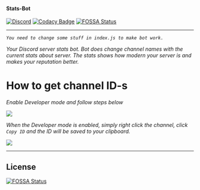 #### Stats-Bot
[![Discord](https://discordapp.com/api/guilds/462966890801790998/widget.png)](https://discord.gg/g4XxyP7)
[![Codacy Badge](https://api.codacy.com/project/badge/Grade/2fb1a80eede84d149412d61d4d7052ae)](https://github.com/dpprdev/statsbot)
[![FOSSA Status](https://app.fossa.io/api/projects/git%2Bgithub.com%2Fdpprdev%2Fstatsbot.svg?type=shield)](https://github.com/dpprdev/statsbot)

<hr>

*`You need to change some stuff in index.js to make bot work.`*

*Your Discord server stats bot. Bot does change channel names with the current stats about server. The stats shows how modern your server is and makes your reputation better.*

# How to get channel ID-s

*Enable Developer mode and follow steps below*

<img src="https://chat.is-going-to-rickroll.me/i/WoeNL1XOK4Q.gif"/>

*When the Developer mode is enabled, simply right click the channel, click `Copy ID` and the ID will be saved to your clipboard.*

<img src="https://chat.is-going-to-rickroll.me/i/-p66Ed3ibyM.gif"/>

<hr>


## License
[![FOSSA Status](https://app.fossa.io/api/projects/git%2Bgithub.com%2Fdpprdev%2Fstatsbot.svg?type=large)](https://app.fossa.io/projects/git%2Bgithub.com%2Fdpprdev%2Fstatsbot?ref=badge_large)